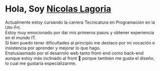# **Hola, Soy [Nicolas Lagoria](https://www.linkedin.com/in/nicolas-almeda/)**

Actualmente estoy cursando la carrera Tecnicatura en Programación en la Utn-Frt.<br>
Estoy muy emocionado por dar mis primeros pasos y obtener experiencia en el mundo IT.<br>
Si bien puedo tener dificultades al principio me destaco por mi vocación e insistencia por aprender y mejorar lo que hago.<br>
Enstusiasmado por el desarrolo web tanto front-end como back-end aunque estoy más inclinado al front 🤭 porque tambien me gusta el diseño, lo cual me gustaria especializarme.<br>
<!--
**nicolasalmeda/nicolasalmeda** is a ✨ _special_ ✨ repository because its `README.md` (this file) appears on your GitHub profile.

Here are some ideas to get you started:

- 🔭 I’m currently working on ...
- 🌱 I’m currently learning ...
- 👯 I’m looking to collaborate on ...
- 🤔 I’m looking for help with ...
- 💬 Ask me about ...
- 📫 How to reach me: ...
- 😄 Pronouns: ...
- ⚡ Fun fact: ...
-->
